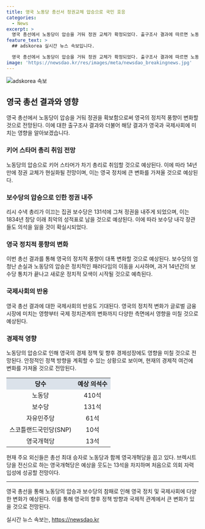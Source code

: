 ```yaml
---
title: 영국 노동당 총선서 정권교체 압승으로 국민 호응
categories:
  - News
excerpt: >
  영국 총선에서 노동당이 압승을 거둬 정권 교체가 확정되었다. 출구조사 결과에 따르면 노동당은 410석을 차지해 650석 가운데 과반을 넘어섰고, 보수당은 131석에 그쳤다. 이로써 키어 스타머 노동당 대표가 차기 총리로 취임할 전망이다. 이번 총선은 노동당의 득표율이 집권 보수당을 압도하며 변화를 이끌었으며, 브렉시트 등으로 인해 발생한 유권자의 불만이 정권교체를 촉발했다. 현재 주요 외신들은 노동당과 함께 영국개혁당을 총선 최대 승자로 꼽고 있다. 이에 따라 경제성장과 사회정의를 추구하는 새로운 정책 방향이 예상된다.
feature_text: >
  ## adskorea 실시간 뉴스 속보입니다.

  영국 총선에서 노동당이 압승을 거둬 정권 교체가 확정되었다. 출구조사 결과에 따르면 노동당은 410석을 차지해 650석 가운데 과반을 넘어섰고, 보수당은 131석에 그쳤다. 이로써 키어 스타머 노동당 대표가 차기 총리로 취임할 전망이다. 이번 총선은 노동당의 득표율이 집권 보수당을 압도하며 변화를 이끌었으며, 브렉시트 등으로 인해 발생한 유권자의 불만이 정권교체를 촉발했다. 현재 주요 외신들은 노동당과 함께 영국개혁당을 총선 최대 승자로 꼽고 있다. 이에 따라 경제성장과 사회정의를 추구하는 새로운 정책 방향이 예상된다.
image: 'https://newsdao.kr/res/images/meta/newsdao_breakingnews.jpg'
---
```


<p><img src="https://newsdao.kr/res/images/meta/newsdao_breakingnews.jpg" alt="adskorea 속보" /></p>

<h2 data-ke-size="size26">영국 총선 결과와 영향</h2>

<p data-ke-size="size16">영국 총선에서 노동당이 압승을 거둬 정권을 확보함으로써 영국의 정치적 풍향이 변화할 것으로 전망된다. 이에 대한 출구조사 결과와 더불어 해당 결과가 영국과 국제사회에 미치는 영향을 알아보겠습니다.</p>

<h3>키어 스타머 총리 취임 전망</h3>

<p data-ke-size="size16">노동당의 압승으로 키어 스타머가 차기 총리로 취임할 것으로 예상된다. 이에 따라 14년 만에 정권 교체가 현실화될 전망이며, 이는 영국 정치에 큰 변화를 가져올 것으로 예상된다.</p>

<h3>보수당의 압승으로 인한 정권 내주</h3>

<p data-ke-size="size16">리시 수낵 총리가 이끄는 집권 보수당은 131석에 그쳐 정권을 내주게 되었으며, 이는 1834년 창당 이래 최악의 성적표로 남을 것으로 예상된다. 이에 따라 보수당 내각 장관들도 의석을 잃을 것이 확실시되었다.</p>

<h3>영국 정치적 풍향의 변화</h3>

<p data-ke-size="size16">이번 총선 결과를 통해 영국의 정치적 풍향이 대폭 변화할 것으로 예상된다. 보수당의 엄청난 손실과 노동당의 압승은 정치적인 패러다임의 이동을 시사하며, 과거 14년간의 보수당 통치가 끝나고 새로운 정치적 모색이 시작될 것으로 예측된다.</p>

<h3>국제사회의 반응</h3>

<p data-ke-size="size16">영국 총선 결과에 대한 국제사회의 반응도 기대된다. 영국의 정치적 변화가 글로벌 금융시장에 미치는 영향부터 국제 정치관계의 변화까지 다양한 측면에서 영향을 미칠 것으로 예상된다.</p>

<h3>경제적 영향</h3>

<p data-ke-size="size16">노동당의 압승으로 인해 영국의 경제 정책 및 향후 경제성장에도 영향을 미칠 것으로 전망된다. 안정적인 정책 방향을 계획할 수 있는 상황으로 보이며, 현재의 경제적 여건에 변화를 가져올 것으로 전망된다.</p>

<table>
  <tr>
    <td style="text-align: center; background-color: #21538527;"><b>당수</b></td>
    <td style="text-align: center; background-color: #21538527;"><b>예상 의석수</b></td>
  </tr>
  <tr>
    <td style="text-align: center;">노동당</td>
    <td style="text-align: center;">410석</td>
  </tr>
  <tr>
    <td style="text-align: center;">보수당</td>
    <td style="text-align: center;">131석</td>
  </tr>
  <tr>
    <td style="text-align: center;">자유민주당</td>
    <td style="text-align: center;">61석</td>
  </tr>
  <tr>
    <td style="text-align: center;">스코틀랜드국민당(SNP)</td>
    <td style="text-align: center;">10석</td>
  </tr>
  <tr>
    <td style="text-align: center;">영국개혁당</td>
    <td style="text-align: center;">13석</td>
  </tr>
</table>

<p data-ke-size="size16">현재 주요 외신들은 총선 최대 승자로 노동당과 함께 영국개혁당을 꼽고 있다. 브렉시트당을 전신으로 하는 영국개혁당은 예상을 웃도는 13석을 차지하며 처음으로 의회 자력 입성에 성공할 전망이다.</p>

<hr>

<p data-ke-size="size16">영국 총선을 통해 노동당의 압승과 보수당의 참패로 인해 영국 정치 및 국제사회에 다양한 변화가 예상된다. 이를 통해 영국의 향후 정책 방향과 국제적 관계에서 큰 변화가 있을 것으로 전망된다.</p>
실시간 뉴스 속보는, <a href="https://newsdao.kr" rel="dofollow">https://newsdao.kr</a>


